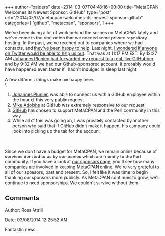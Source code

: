 +++
author="oalders"
date=2014-03-07T04:48:16+00:00
title="MetaCPAN Welcomes its Newest Sponsor: GitHub"
type="post"
url="/2014/03/07/metacpan-welcomes-its-newest-sponsor-github"
categories=[
  "github",
  "metacpan",
  "sponsors",
]
+++

We\'ve been doing a lot of work behind the scenes on MetaCPAN lately and
we\'ve come to the realization that we needed some private repository
hosting. In the past, we\'ve reached out to companies where we had
contacts, and [they\'ve been happy to
help](https://metacpan.org/about/sponsors). Last night, [I wondered if
anyone on Twitter would be able to help us
out](https://twitter.com/wundercounter/status/441427258264141825). That
was at 11:17 PM EST. By 12:27 AM [Johannes Plunien had forwarded my
request to a real, live
GitHubber](https://twitter.com/plutooth/status/441444904645197824) and
by 9:32 AM we had our Github-sponsored account. It probably would have
happened even faster if I hadn\'t indulged in sleep last night.\
\
A few different things make me happy here.\
\

1.  [Johannes Plunien](https://twitter.com/plutooth) was able to connect
    us with a GitHub employee within the hour of this very public
    request
2.  [Mike Adolphs](https://twitter.com/fooforge) at GitHub was extremely
    responsive to our request
3.  [GitHub](https://github.com/) has chosen to support MetaCPAN and the
    Perl community in this way
4.  While all of this was going on, I was privately contacted by another
    person who said that if GitHub didn\'t make it happen, his company
    could look into picking up the tab for the account

\
\
Since we don\'t have a budget for MetaCPAN, we remain online because of
services donated to us by companies which are friendly to the Perl
community. If you have a look at [our sponsors
page](https://metacpan.org/about/sponsors), you\'ll see how many
companies are involved in keeping MetaCPAN online. We\'re very grateful
to all of our sponsors, past and present. So, I felt like it was time to
begin thanking our sponsors more publicly. As MetaCPAN continues to
grow, we\'ll continue to need sponsorships. We couldn\'t survive without
them.

## Comments

Author: Ross Attrill

Date: 03/08/2014 12:25:52 AM

  Fantastic news.

